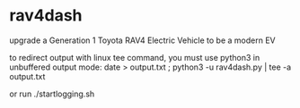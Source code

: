 # rav4dash
upgrade a Generation 1 Toyota RAV4 Electric Vehicle to be a modern EV

to redirect output with linux tee command, you must use python3 in unbuffered output mode:
date > output.txt ; python3 -u rav4dash.py | tee -a output.txt

or run 
./startlogging.sh
